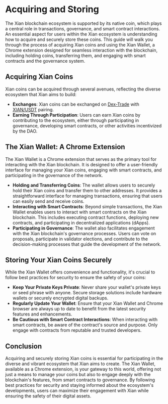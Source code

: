 # Acquiring and Storing

The Xian blockchain ecosystem is supported by its native coin, which plays a central role in transactions, governance, and smart contract interactions. An essential aspect for users within the Xian ecosystem is understanding how to acquire and securely store these coins. This guide will walk you through the process of acquiring Xian coins and using the Xian Wallet, a Chrome extension designed for seamless interaction with the blockchain, including holding coins, transferring them, and engaging with smart contracts and the governance system.

## **Acquiring Xian Coins**

Xian coins can be acquired through several avenues, reflecting the diverse ecosystem that Xian aims to build:

* **Exchanges**: Xian coins can be exchanged on [Dex-Trade](https://dex-trade.com/spot/trading/XIANUSDT) with <a href="https://dex-trade.com/spot/trading/XIANUSDT?interface=classic" target="_blank">XIAN/USDT</a> pairing.
* **Earning Through Participation**: Users can earn Xian coins by contributing to the ecosystem, either through participating in governance, developing smart contracts, or other activities incentivized by the DAO.

## **The Xian Wallet: A Chrome Extension**

The Xian Wallet is a Chrome extension that serves as the primary tool for interacting with the Xian blockchain. It is designed to offer a user-friendly interface for managing your Xian coins, engaging with smart contracts, and participating in the governance of the network.

* **Holding and Transferring Coins**: The wallet allows users to securely hold their Xian coins and transfer them to other addresses. It provides a straightforward interface for managing transactions, ensuring that users can easily send and receive coins.
* **Interacting with Smart Contracts**: Beyond simple transactions, the Xian Wallet enables users to interact with smart contracts on the Xian blockchain. This includes executing contract functions, deploying new contracts, and participating in decentralized applications (dApps).
* **Participating in Governance**: The wallet also facilitates engagement with the Xian blockchain's governance processes. Users can vote on proposals, participate in validator elections, and contribute to the decision-making processes that guide the development of the network.

## **Storing Your Xian Coins Securely**

While the Xian Wallet offers convenience and functionality, it's crucial to follow best practices for security to ensure the safety of your coins:

* **Keep Your Private Keys Private**: Never share your wallet's private keys or seed phrase with anyone. Secure storage solutions include hardware wallets or securely encrypted digital backups.
* **Regularly Update Your Wallet**: Ensure that your Xian Wallet and Chrome browser are always up to date to benefit from the latest security features and enhancements.
* **Be Cautious with Smart Contract Interactions**: When interacting with smart contracts, be aware of the contract's source and purpose. Only engage with contracts from reputable and trusted developers.

## Conclusion

Acquiring and securely storing Xian coins is essential for participating in the diverse and vibrant ecosystem that Xian aims to create. The Xian Wallet, available as a Chrome extension, is your gateway to this world, offering not just a means to manage your coins but also to engage deeply with the blockchain's features, from smart contracts to governance. By following best practices for security and staying informed about the ecosystem's developments, users can maximize their engagement with Xian while ensuring the safety of their digital assets.
